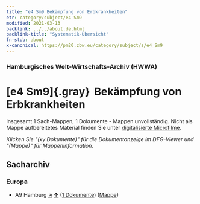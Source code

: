 ```yaml
---
title: "e4 Sm9 Bekämpfung von Erbkrankheiten"
etr: category/subject/e4 Sm9
modified: 2021-03-13
backlink: ../../about.de.html
backlink-title: "Systematik-Übersicht"
fn-stub: about
x-canonical: https://pm20.zbw.eu/category/subject/s/e4_Sm9
---
```


### Hamburgisches Welt-Wirtschafts-Archiv (HWWA)
# [e4 Sm9]{.gray}&#8201; Bekämpfung von Erbkrankheiten&#160; 




Insgesamt 1 Sach-Mappen, 1 Dokumente - Mappen unvollständig.
Nicht als Mappe aufbereitetes Material finden Sie unter [digitalisierte Microfilme](/film/h1_sh.de.html).

_Klicken Sie "(xy Dokumente)" für die Dokumentanzeige im DFG-Viewer und "(Mappe)" für Mappeninformation._

## Sacharchiv




### Europa

- A9 Hamburg [**&nearr;**](../../../geo/i/140905/about.de.html "Hamburg (alle Mappen)") [**&uarr;**](../../../geo/about.de.html#A9 "Ländersystematik") (<a href="https://pm20.zbw.eu/dfgview/sh/140905,185600" title="über: Hamburg : Bekämpfung von Erbkrankheiten" target="_blank">1 Dokumente</a>) ([Mappe](../../../../folder/sh/1409xx/140905/1856xx/185600/about.de.html))


